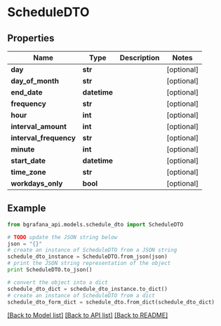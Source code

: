 # ScheduleDTO


## Properties
Name | Type | Description | Notes
------------ | ------------- | ------------- | -------------
**day** | **str** |  | [optional] 
**day_of_month** | **str** |  | [optional] 
**end_date** | **datetime** |  | [optional] 
**frequency** | **str** |  | [optional] 
**hour** | **int** |  | [optional] 
**interval_amount** | **int** |  | [optional] 
**interval_frequency** | **str** |  | [optional] 
**minute** | **int** |  | [optional] 
**start_date** | **datetime** |  | [optional] 
**time_zone** | **str** |  | [optional] 
**workdays_only** | **bool** |  | [optional] 

## Example

```python
from bgrafana_api.models.schedule_dto import ScheduleDTO

# TODO update the JSON string below
json = "{}"
# create an instance of ScheduleDTO from a JSON string
schedule_dto_instance = ScheduleDTO.from_json(json)
# print the JSON string representation of the object
print ScheduleDTO.to_json()

# convert the object into a dict
schedule_dto_dict = schedule_dto_instance.to_dict()
# create an instance of ScheduleDTO from a dict
schedule_dto_form_dict = schedule_dto.from_dict(schedule_dto_dict)
```
[[Back to Model list]](../README.md#documentation-for-models) [[Back to API list]](../README.md#documentation-for-api-endpoints) [[Back to README]](../README.md)


